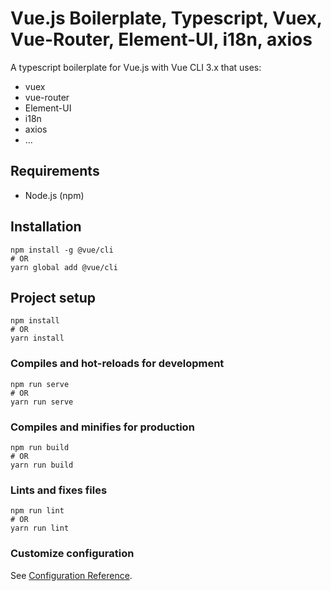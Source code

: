 # Vue.js Boilerplate, Typescript, Vuex, Vue-Router, Element-UI, i18n, axios

A typescript boilerplate for Vue.js with Vue CLI 3.x that uses:
- vuex
- vue-router
- Element-UI
- i18n
- axios
- ...

## Requirements
- Node.js (npm)


## Installation
```
npm install -g @vue/cli
# OR
yarn global add @vue/cli
```

## Project setup
```
npm install
# OR
yarn install
```

### Compiles and hot-reloads for development
```
npm run serve
# OR
yarn run serve
```

### Compiles and minifies for production
```
npm run build
# OR
yarn run build
```

### Lints and fixes files
```
npm run lint
# OR
yarn run lint
```

### Customize configuration
See [Configuration Reference](https://cli.vuejs.org/config/).
